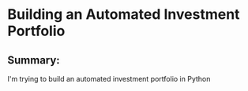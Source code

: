 # Building an Automated Investment Portfolio

## Summary:
I'm trying to build an automated investment portfolio in Python
